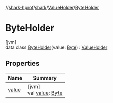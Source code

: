 //[shark-hprof](../../../../index.md)/[shark](../../index.md)/[ValueHolder](../index.md)/[ByteHolder](index.md)

# ByteHolder

[jvm]\
data class [ByteHolder](index.md)(value: [Byte](https://kotlinlang.org/api/latest/jvm/stdlib/kotlin/-byte/index.html)) : [ValueHolder](../index.md)

## Properties

| Name | Summary |
|---|---|
| [value](value.md) | [jvm]<br>val [value](value.md): [Byte](https://kotlinlang.org/api/latest/jvm/stdlib/kotlin/-byte/index.html) |
